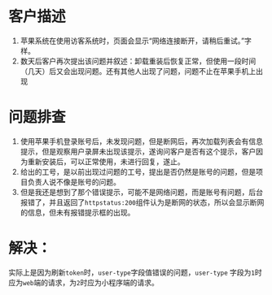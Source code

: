 # 客户描述
1. 苹果系统在使用访客系统时，页面会显示“网络连接断开，请稍后重试。”字样。
2. 数天后客户再次提出该问题并叙述：卸载重装后恢复正常，但使用一段时间（几天）后又会出现问题。还有其他人出现了问题，问题不止在苹果手机上出现

# 问题排查
1. 使用苹果手机登录账号后，未发现问题，但是断网后，再次加载列表会有信息提示，但是观察用户录屏未出现该提示，遂询问客户是否有这个提示，客户因为重新安装后，可以正常使用，未进行回复，遂止。
2. 给出的工号，是以前出现过问题的工号，提出是否仍然是账号的问题，但是项目负责人说不像是账号的问题。
3. 但是我还是想到了那个错误提示，可能不是网络问题，而是账号有问题，后台报错了，并且返回了`httpstatus:200`组件认为是断网的状态，所以会显示断网的信息，但未有报错提示框的出现。

# 解决：
实际上是因为刷新`token`时，`user-type`字段值错误的问题，`user-type` 字段为`1`时应为`web`端的请求，为`2`时应为小程序端的请求。